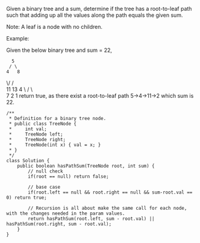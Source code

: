 Given a binary tree and a sum, determine if the tree has a root-to-leaf path such that adding up all the values along the path equals the given sum.

Note: A leaf is a node with no children.

Example:

Given the below binary tree and sum = 22,

      5
     / \
    4   8
   \\/   / \
  11  13  4
\\ /  \      \
7    2      1
return true, as there exist a root-to-leaf path 5->4->11->2 which sum is 22.

```
/**
 * Definition for a binary tree node.
 * public class TreeNode {
 *     int val;
 *     TreeNode left;
 *     TreeNode right;
 *     TreeNode(int x) { val = x; }
 * }
 */
class Solution {
    public boolean hasPathSum(TreeNode root, int sum) {
        // null check 
        if(root == null) return false;
        
        // base case
        if(root.left == null && root.right == null && sum-root.val == 0) return true;
        
        // Recursion is all about make the same call for each node, with the changes needed in the param values.
        return hasPathSum(root.left, sum - root.val) || hasPathSum(root.right, sum - root.val);
    }
}
```
